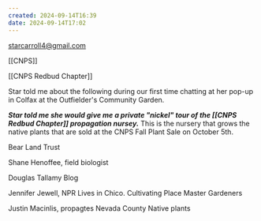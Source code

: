 ```yaml
---
created: 2024-09-14T16:39
date: 2024-09-14T17:02
---
```

starcarroll4@gmail.com

[[CNPS]]

[[CNPS Redbud Chapter]]

Star told me about the following during our first time chatting at her pop-up in Colfax at the Outfielder's Community Garden. 

***Star told me she would give me a private "nickel" tour of the [[CNPS Redbud Chapter]] propagation nursey.*** This is the nursery that grows the native plants that are sold at the CNPS Fall Plant Sale on October 5th. 

Bear Land Trust

Shane Henoffee, field biologist

Douglas Tallamy
Blog

Jennifer Jewell, NPR
Lives in Chico.
Cultivating Place
Master Gardeners

Justin Macinlis, propagtes
Nevada County Native plants